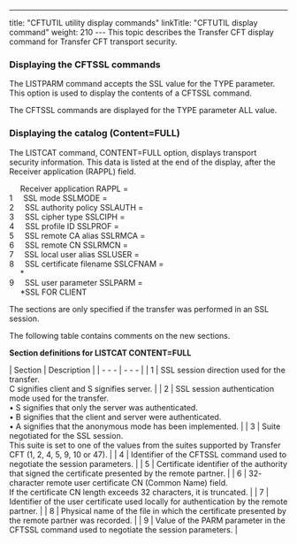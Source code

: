 ---
title: "CFTUTIL utility display commands"
linkTitle: "CFTUTIL display command"
weight: 210
--- This topic describes the Transfer CFT display command for Transfer CFT transport security.

<span id="Displaying_the_CFTSSL_commands"></span>

### Displaying the CFTSSL commands

The LISTPARM command accepts the SSL value for the TYPE parameter. This
option is used to display the contents of a CFTSSL command.

The CFTSSL commands are displayed for the TYPE parameter ALL value.

<span id="Displaying_the_catalog__Content_FULL_"></span>

### Displaying the catalog (Content=FULL)

The LISTCAT command, CONTENT=FULL option, displays transport security
information. This data is listed at the end of the display, after the
Receiver application (RAPPL) field.

     Receiver application RAPPL =  
1     SSL mode SSLMODE =  
2     SSL authority policy SSLAUTH =  
3     SSL cipher type SSLCIPH =  
4     SSL profile ID SSLPROF =  
5     SSL remote CA alias SSLRMCA =  
6     SSL remote CN SSLRMCN =  
7     SSL local user alias SSLUSER =  
8     SSL certificate filename SSLCFNAM =  
     \*  
9     SSL user parameter SSLPARM =  
     \*SSL FOR CLIENT

The sections are only specified if the transfer was performed in an
SSL session.

The following table contains comments on the new sections.

****Section definitions for LISTCAT CONTENT=FULL****

| Section  | Description  |
| - - - | - - - |
| 1  | SSL session direction used for the transfer.<br/> C signifies client and S signifies server.  |
| 2  | SSL session authentication mode used for the transfer.<br/> • S signifies that only the server was authenticated.<br/> • B signifies that the client and server were authenticated.<br/> • A signifies that the anonymous mode has been implemented.  |
| 3  | Suite negotiated for the SSL session.<br/> This suite is set to one of the values from the suites supported by Transfer CFT (1, 2, 4, 5, 9, 10 or 47).  |
| 4  | Identifier of the CFTSSL command used to negotiate the session parameters.  |
| 5  | Certificate identifier of the authority that signed the certificate presented by the remote partner.  |
| 6  | 32- character remote user certificate CN (Common Name) field.<br/> If the certificate CN length exceeds 32 characters, it is truncated.  |
| 7  | Identifier of the user certificate used locally for authentication by the remote partner.  |
| 8  | Physical name of the file in which the certificate presented by the remote partner was recorded.  |
| 9  | Value of the PARM parameter in the CFTSSL command used to negotiate the session parameters.  |

